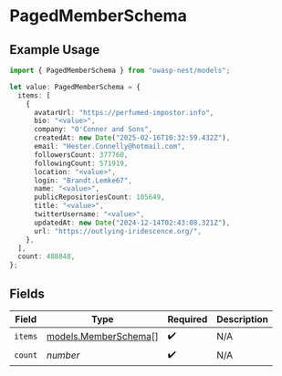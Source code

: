 # PagedMemberSchema

## Example Usage

```typescript
import { PagedMemberSchema } from "owasp-nest/models";

let value: PagedMemberSchema = {
  items: [
    {
      avatarUrl: "https://perfumed-impostor.info",
      bio: "<value>",
      company: "O'Conner and Sons",
      createdAt: new Date("2025-02-16T10:32:59.432Z"),
      email: "Hester.Connelly@hotmail.com",
      followersCount: 377760,
      followingCount: 571919,
      location: "<value>",
      login: "Brandt.Lemke67",
      name: "<value>",
      publicRepositoriesCount: 105649,
      title: "<value>",
      twitterUsername: "<value>",
      updatedAt: new Date("2024-12-14T02:43:08.321Z"),
      url: "https://outlying-iridescence.org/",
    },
  ],
  count: 488848,
};
```

## Fields

| Field                                              | Type                                               | Required                                           | Description                                        |
| -------------------------------------------------- | -------------------------------------------------- | -------------------------------------------------- | -------------------------------------------------- |
| `items`                                            | [models.MemberSchema](../models/memberschema.md)[] | :heavy_check_mark:                                 | N/A                                                |
| `count`                                            | *number*                                           | :heavy_check_mark:                                 | N/A                                                |